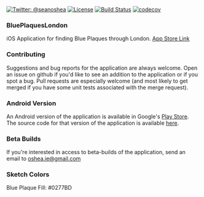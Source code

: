 [![Twitter: @seanoshea](https://img.shields.io/badge/contact-@seanoshea-blue.svg?style=flat)](https://twitter.com/seanoshea)
[![License](http://img.shields.io/badge/license-BSD-green.svg?style=flat)](https://github.com/seanoshea/BluePlaquesLondon/blob/master/LICENSE)
[![Build Status](https://travis-ci.org/seanoshea/BluePlaquesLondon.svg?branch=develop)](https://travis-ci.org/seanoshea/BluePlaquesLondon)
[![codecov](https://codecov.io/gh/seanoshea/BluePlaquesLondon/branch/develop/graph/badge.svg)](https://codecov.io/gh/seanoshea/BluePlaquesLondon)
### BluePlaquesLondon
iOS Application for finding Blue Plaques through London. [App Store Link](http://www.appstore.com/seanoshea)

### Contributing
Suggestions and bug reports for the application are always welcome. Open an issue on github if you'd like to see an addition to the application or if you spot a bug. Pull requests are especially welcome (and most likely to get merged if you have some unit tests associated with the merge request).

### Android Version
An Android version of the application is available in Google's [Play Store](http://play.google.com/store/apps/details?id=com.upwardsnorthwards.blueplaqueslondon). The source code for that version of the application is available [here](http://github.com/seanoshea/BluePlaquesLondon-Android).

### Beta Builds
If you're interested in access to beta-builds of the application, send an email to oshea.ie@gmail.com

### Sketch Colors
Blue Plaque Fill: #0277BD
